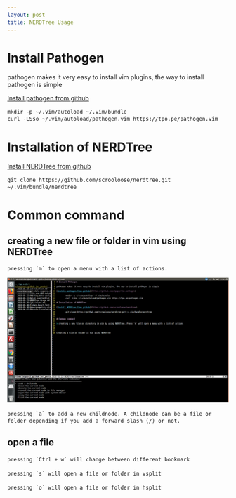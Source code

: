 ```yaml
---
layout: post
title: NERDTree Usage
---
```


# Install Pathogen

pathogen makes it very easy to install vim plugins, the way to install pathogen is simple

[Install pathogen from github](https://github.com/tpope/vim-pathogen)

	mkdir -p ~/.vim/autoload ~/.vim/bundle
	curl -LSso ~/.vim/autoload/pathogen.vim https://tpo.pe/pathogen.vim

# Installation of NERDTree

[Install NERDTree from github](https://github.com/scrooloose/nerdtree)

	git clone https://github.com/scrooloose/nerdtree.git ~/.vim/bundle/nerdtree


# Common command

## creating a new file or folder in vim using NERDTree

	pressing `m` to open a menu with a list of actions.

![command](../figure/NERDTree-m.png)

	pressing `a` to add a new childnode. A childnode can be a file or folder depending if you add a forward slash (/) or not.

	
## open a file

	pressing `Ctrl + w` will change between different bookmark

	pressing `s` will open a file or folder in vsplit

	pressing `o` will open a file or folder in hsplit
